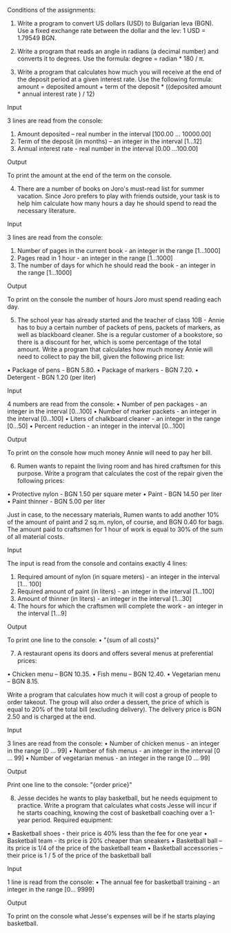Conditions of the assignments:

1) Write a program to convert US dollars (USD) to Bulgarian leva (BGN). Use a fixed exchange rate between the dollar and the lev: 1 USD = 1.79549 BGN.

2) Write a program that reads an angle in radians (a decimal number) and converts it to degrees. Use the formula: degree = radian * 180 / π.

3) Write a program that calculates how much you will receive at the end of the deposit period at a given interest rate. Use the following formula:
amount = deposited amount + term of the deposit * ((deposited amount * annual interest rate ) / 12)

Input

3 lines are read from the console:
1. Amount deposited – real number in the interval [100.00 … 10000.00]
2. Term of the deposit (in months) – an integer in the interval [1…12]
3. Annual interest rate - real number in the interval [0.00 …100.00]

Output

To print the amount at the end of the term on the console.

4) There are a number of books on Joro's must-read list for summer vacation. Since Joro prefers to play with friends outside, your task is to help him calculate how many hours a day he should spend to read the necessary literature.

Input

3 lines are read from the console:
1. Number of pages in the current book - an integer in the range [1…1000]
2. Pages read in 1 hour - an integer in the range [1…1000]
3. The number of days for which he should read the book - an integer in the range [1…1000]

Output

To print on the console the number of hours Joro must spend reading each day.

5) The school year has already started and the teacher of class 10B - Annie has to buy a certain number of packets of pens, packets of markers, as well as blackboard cleaner. She is a regular customer of a bookstore, so there is a discount for her, which is some percentage of the total amount. Write a program that calculates how much money Annie will need to collect to pay the bill, given the following price list:

• Package of pens - BGN 5.80.
• Package of markers - BGN 7.20.
• Detergent - BGN 1.20 (per liter)

Input

4 numbers are read from the console:
• Number of pen packages - an integer in the interval [0...100]
• Number of marker packets - an integer in the interval [0...100]
• Liters of chalkboard cleaner - an integer in the range [0…50]
• Percent reduction - an integer in the interval [0...100]

Output

To print on the console how much money Annie will need to pay her bill.

6) Rumen wants to repaint the living room and has hired craftsmen for this purpose. Write a program that calculates the cost of the repair given the following prices:

• Protective nylon - BGN 1.50 per square meter
• Paint - BGN 14.50 per liter
• Paint thinner - BGN 5.00 per liter

Just in case, to the necessary materials, Rumen wants to add another 10% of the amount of paint and 2 sq.m. nylon, of course, and BGN 0.40 for bags. The amount paid to craftsmen for 1 hour of work is equal to 30% of the sum of all material costs.

Input

The input is read from the console and contains exactly 4 lines:
1. Required amount of nylon (in square meters) - an integer in the interval [1... 100]
2. Required amount of paint (in liters) - an integer in the interval [1…100]
3. Amount of thinner (in liters) - an integer in the interval [1…30]
4. The hours for which the craftsmen will complete the work - an integer in the interval [1…9]

Output

To print one line to the console:
• "{sum of all costs}"

7) A restaurant opens its doors and offers several menus at preferential prices:

• Chicken menu – BGN 10.35.
• Fish menu – BGN 12.40.
• Vegetarian menu – BGN 8.15.

Write a program that calculates how much it will cost a group of people to order takeout.
The group will also order a dessert, the price of which is equal to 20% of the total bill (excluding delivery).
The delivery price is BGN 2.50 and is charged at the end.

Input

3 lines are read from the console:
• Number of chicken menus - an integer in the range [0 … 99]
• Number of fish menus - an integer in the interval [0 … 99]
• Number of vegetarian menus - an integer in the range [0 … 99]

Output

Print one line to the console: "{order price}"

8) Jesse decides he wants to play basketball, but he needs equipment to practice. Write a program that calculates what costs Jesse will incur if he starts coaching, knowing the cost of basketball coaching over a 1-year period. Required equipment:

• Basketball shoes - their price is 40% less than the fee for one year
• Basketball team - its price is 20% cheaper than sneakers
• Basketball ball – its price is 1/4 of the price of the basketball team
• Basketball accessories – their price is 1 / 5 of the price of the basketball ball

Input

1 line is read from the console:
• The annual fee for basketball training - an integer in the range [0… 9999]

Output

To print on the console what Jesse's expenses will be if he starts playing basketball.
